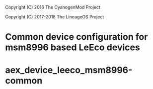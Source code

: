 Copyright (C) 2016 The CyanogenMod Project

Copyright (C) 2017-2018 The LineageOS Project

Common device configuration for msm8996 based LeEco devices
===========================================================
# aex_device_leeco_msm8996-common
